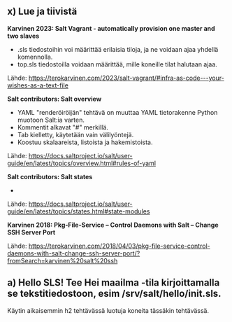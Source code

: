 ## x) Lue ja tiivistä

**Karvinen 2023: Salt Vagrant - automatically provision one master and two slaves**

* .sls tiedostoihin voi määrittää erilaisia tiloja, ja ne voidaan ajaa yhdellä komennolla.
* top.sls tiedostoilla voidaan määrittää, mille koneille tilat halutaan ajaa.

Lähde: https://terokarvinen.com/2023/salt-vagrant/#infra-as-code---your-wishes-as-a-text-file

**Salt contributors: Salt overview**

* YAML "renderöiröijän" tehtävä on muuttaa YAML tietorakenne Python muotoon Salt:ia varten. 
* Kommentit alkavat "#" merkillä.
* Tab kielletty, käytetään vain välilyöntejä.
* Koostuu skalaareista, listoista ja hakemistoista.

Lähde: https://docs.saltproject.io/salt/user-guide/en/latest/topics/overview.html#rules-of-yaml

**Salt contributors: Salt states**

* 

Lähde: https://docs.saltproject.io/salt/user-guide/en/latest/topics/states.html#state-modules

**Karvinen 2018: Pkg-File-Service – Control Daemons with Salt – Change SSH Server Port**


Lähde: https://terokarvinen.com/2018/04/03/pkg-file-service-control-daemons-with-salt-change-ssh-server-port/?fromSearch=karvinen%20salt%20ssh

## a) Hello SLS! Tee Hei maailma -tila kirjoittamalla se tekstitiedostoon, esim /srv/salt/hello/init.sls.

Käytin aikaisemmin h2 tehtävässä luotuja koneita tässäkin tehtävässä.



